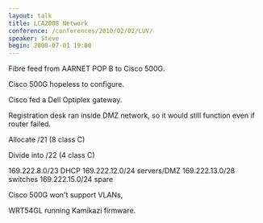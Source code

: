 ```yaml
---
layout: talk
title: LCA2008 Network
conference: /conferences/2010/02/02/LUV/
speaker: Steve
begin: 2008-07-01 19:00
---
```

Fibre feed from AARNET POP B to Cisco 500G.

Cisco 500G hopeless to configure.

Cisco fed a Dell Optiplex gateway.

Registration desk ran inside DMZ network, so it would still function even if router failed.

Allocate /21 (8 class C)

Divide into /22 (4 class C)

169.222.8.0/23 DHCP
169.222.12.0/24 servers/DMZ
169.222.13.0/28 switches
169.222.15.0/24 spare

Cisco 500G won't support VLANs,

WRT54GL running Kamikazi firmware.
